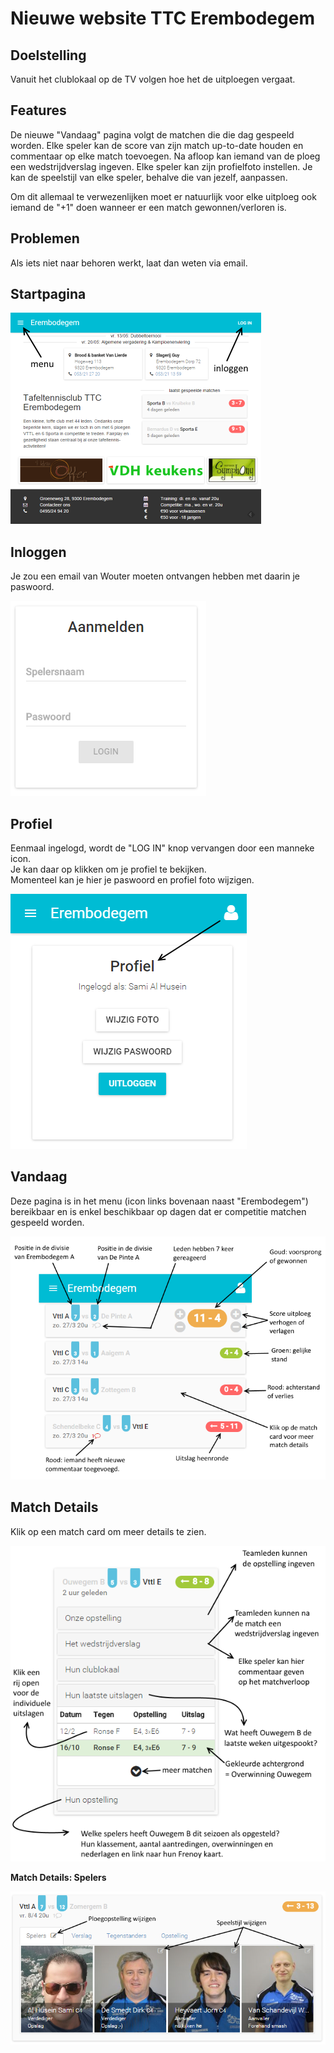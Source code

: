 Nieuwe website TTC Erembodegem
==============================
Doelstelling
------------
Vanuit het clublokaal op de TV volgen hoe het de uitploegen vergaat.

Features
--------
De nieuwe "Vandaag" pagina volgt de matchen die die dag gespeeld worden.
Elke speler kan de score van zijn match up-to-date houden en commentaar op elke match toevoegen.
Na afloop kan iemand van de ploeg een wedstrijdverslag ingeven.
Elke speler kan zijn profielfoto instellen.
Je kan de speelstijl van elke speler, behalve die van jezelf, aanpassen.

Om dit allemaal te verwezenlijken moet er natuurlijk voor elke uitploeg ook iemand de "+1" doen wanneer er een match gewonnen/verloren is.

Problemen
---------
Als iets niet naar behoren werkt, laat dan weten via email.

Startpagina
-----------
![](img/intro.png)

Inloggen
--------
Je zou een email van Wouter moeten ontvangen hebben met daarin je paswoord.

![](img/login.png)

Profiel
-------
Eenmaal ingelogd, wordt de "LOG IN" knop vervangen door een manneke icon.  
Je kan daar op klikken om je profiel te bekijken.  
Momenteel kan je hier je paswoord en profiel foto wijzigen.  

![](img/profile.png)


Vandaag
-------
Deze pagina is in het menu (icon links bovenaan naast "Erembodegem") bereikbaar en is enkel beschikbaar op dagen dat er competitie matchen gespeeld worden.

![](img/matches-today.png)

Match Details
-------------
Klik op een match card om meer details te zien.  

![](img/match-tabs.png)


**Match Details: Spelers** 

![](img/match-players.png)